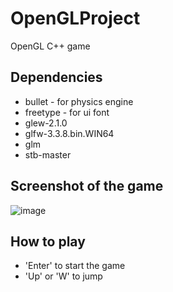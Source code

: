 # OpenGLProject
OpenGL C++ game

## Dependencies
- bullet - for physics engine
- freetype - for ui font
- glew-2.1.0
- glfw-3.3.8.bin.WIN64
- glm
- stb-master

## Screenshot of the game
![image](https://github.com/jj-jhow/OpenGLProject/assets/46586871/f6368ea6-eb8d-4dd0-89f2-f9196495d296)

## How to play
- 'Enter' to start the game
- 'Up' or 'W' to jump
